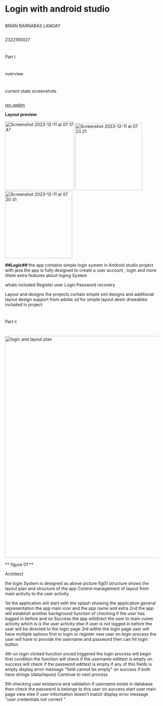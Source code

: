 # Login with android studio

##
BRIAN BARNABAS LANGAY
##
2322190027
##

#
Part i
#

#
overview
# 

##
current state screenshots
##


[rec.webm](https://github.com/brianlangay4/Login/assets/67788456/7a6ca0e1-78a3-4fb0-bf53-525a2808aa93)

**Layout preview**

<img width="227" alt="Screenshot 2023-12-11 at 07 17 47" src="https://github.com/brianlangay4/Login/assets/67788456/e5ff6f8e-c61a-4813-a119-4106b20f755b">


<img width="221" alt="Screenshot 2023-12-11 at 07 23 21" src="https://github.com/brianlangay4/Login/assets/67788456/18e814fb-7bad-4ecd-addb-7291b4d4ec68">


<img width="221" alt="Screenshot 2023-12-11 at 07 20 41" src="https://github.com/brianlangay4/Login/assets/67788456/df8c3d0c-d36a-4cc6-a25b-588c6f6b16ab">





***##Logic##*** 
the app contains simple login system in Android studio project with java 
the app is fully designed to create a user account , login and more littele extra features about loging System 

whats included 
Register user
Login
Password recovery 


Layout and designs 
the projects contain simple xml designs and additional layout design  support from adobe xd for simple layout desin drawables included in project

#
Part ii
#


<img width="730" alt="logic and layout plan" src="https://github.com/brianlangay4/Login/assets/67788456/77e6cd7d-e67e-4112-8e62-4e742c9b4504">

**
figure 01
**

Architect 

the login System is designed as above picture fig01 structure 
shows the layout plan and structure of the app Control management of layout from main activity to the user activity 

1st the application will start with the splash showing the application general representation the app main icon and the app name and extra
2nd the app will establish another background function of checking if the user has logged in before and on Success the app willdirect the user to main vuiew activity 
which is is the user activity else if user is not logged in before the  user will be directed to the login page 
3rd within the login page user will have multiple options first to login or register new user on login process the user will have to provide the username and password then 
can hit login button 

4th on login clicked  function onced triggered the login process will begin first condition the function will check if the username edittext is empty on success 
will check if the password edittext is empty if any of this fields is empty display error message "field cannot be empty" on success if both have strings (data/inputs) 
Continue to next process

5th checking user existance and validation if username exists in database then check the password is belongs to this user on success start user main page view else
if user information doesn’t match display error message "user credentials not correct "




